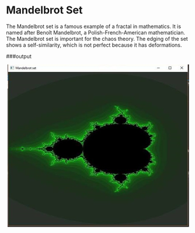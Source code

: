 # Mandelbrot Set
The Mandelbrot set is a famous example of a fractal in mathematics. It is named after Benoît Mandelbrot, a Polish-French-American mathematician. The Mandelbrot set is important for the chaos theory. The edging of the set shows a self-similarity, which is not perfect because it has deformations.

###output
<p align="center">
  <img src="https://github.com/Sparcsky/mandelbrot-set/blob/master/img.jpg?raw=true" alt="Mandelbrot set output"/>
</p>

